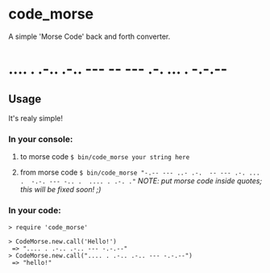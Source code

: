 # code_morse

A simple 'Morse Code' back and forth converter.

# .... . .-.. .-.. ---  -- --- .-. ... . -.-.--


## Usage
It's realy simple!


### In your console:
1. to morse code
```$ bin/code_morse your string here```

2. from morse code
```$ bin/code_morse "-.-- --- ..- .-.  -- --- .-. ... .  -.-. --- -.. .  .... . .-. ."```
*NOTE: put morse code inside quotes; this will be fixed soon! ;)*

### In your code:
```
> require 'code_morse'

> CodeMorse.new.call('Hello!')
 => ".... . .-.. .-.. --- -.-.--"
> CodeMorse.new.call(".... . .-.. .-.. --- -.-.--")
 => "hello!"
 ```
